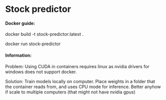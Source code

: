 # Stock predictor

#### Docker guide:
docker build -t stock-predictor:latest .

docker run stock-predictor


#### Information:

Problem: Using CUDA in containers requires linux as nvidia
drivers for windows does not support docker. 

Solution: Train models locally on computer. Place weights in a folder
that the container reads from, and uses CPU mode for inference. Better anyhow
if scale to multiple computers (that might not have nvidia gpus)